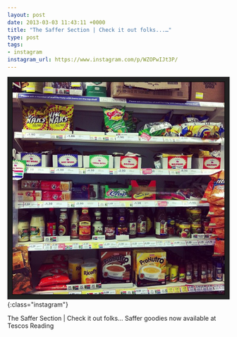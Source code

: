 ```yaml
---
layout: post
date: 2013-03-03 11:43:11 +0000
title: "The Saffer Section | Check it out folks...…"
type: post
tags:
- instagram
instagram_url: https://www.instagram.com/p/WZOPwIJt3P/
---
```


![Instagram - WZOPwIJt3P](/img/WZOPwIJt3P.jpg){:class="instagram"}

The Saffer Section | Check it out folks... Saffer goodies now available at Tescos Reading

